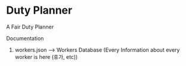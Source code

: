 # Duty Planner
A Fair Duty Planner 

Documentation

1. workers.json --> Workers Database (Every Information about every worker is here (휴가, etc))
